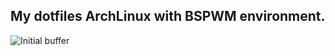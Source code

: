 ## My dotfiles ArchLinux with BSPWM environment.
![Initial buffer](https://i.imgur.com/mrH2bRN.png)
